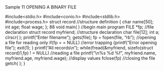 Sample 11
OPENING A BINARY FILE


#include<stdio.h>
#include<conio.h>
#include<stdlib.h>
#include<process.h>
struct record //structure definition
{
char name[50];
int age;
float wage;
};
88
void main( ) //begin main program
FILE *fp; //file declaration
struct record myfriend; //structure declaration
char file[12];
int a;
clrscr( );
printf(“Enter filename”);
gets(file);
fp = fopen(file, “rb”); //opening a file for reading only
if(fp = = NULL) //error trapping
{printf(“Error opening file”);
exit(1);
}
printf(“All records\n”);
while(fread(&myfriend, sizefo(struct record)1,fp) ! = NULL)
//reading a file
printf(“\n%s %d %f”, myfriend.name, myfriend.age, myfriend.wage);
//display values
fclose(fp) //closing the file
getch( );
}
